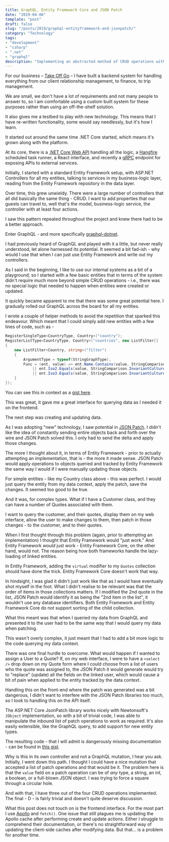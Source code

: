 ```yaml
---
title: GraphQL, Entity Framework Core and JSON Patch
date: "2019-04-06"
template: "post"
draft: false
slug: "/posts/2019/graphql-entityframework-and-jsonpatch/"
category: "Technology"
tags:
- "development"
- "csharp"
- ".net"
- "graphql"
description: "Implementing an abstracted method of CRUD operations with GraphQL, Entity Framework Core and JSON Patch"
---
```

For our business – [Take Off Go](https://www.takeoffgo.com/) – I have built a backend system for handling everything from our client relationship management, to finance, to trip management.

We are small, we don't have a lot of requirements and not many people to answer to, so I am comfortable using a custom built system for these purposes rather than using an off-the-shelf solution.

It also gives me a testbed to play with new technology.  This means that I have re-written functionality, some would say needlessly, but it's how I learn.

It started out around the same time .NET Core started, which means it's grown along with the platform.

At its core, there is a [.NET Core Web API](https://dotnet.microsoft.com/) handling all the logic, a [Hangfire](https://www.hangfire.io/) scheduled task runner, a React interface, and recently a [gRPC](https://grpc.io/) endpoint for exposing APIs to external services.

Initially, I started with a standard Entity Framework setup, with ASP.NET Controllers for all my entities, talking to services in my business-logic layer, reading from the Entity Framework repository in the data layer.

Over time, this grew unwieldy.  There were a large number of controllers that all did basically the same thing - CRUD.  I want to add properties that our guests can travel to, well that's the model, business-logic service, the controller with at least four actions.

I saw this pattern repeated throughout the project and knew there had to be a better approach.

Enter GraphQL - and more specifically [graphql-dotnet](https://graphql-dotnet.github.io/).

I had previously heard of GraphQL and played with it a little, but never really understood, let alone harnessed its potential.  It seemed a bit fad-ish - why would I use that when I can just use Entity Framework and write out my controllers.

As I said in the beginning, I like to use our internal systems as a bit of a playground; so I started with a few basic entities that in terms of the system didn't require much more beyond simple CRUD operations - i.e., there was no special logic that needed to happen when entities were created or updated.

It quickly became apparent to me that there was some great potential here.  I gradually rolled out GraphQL across the board for all my entities.

I wrote a couple of helper methods to avoid the repetition that sparked this endeavour.  Which meant that I could simply add new entities with a few lines of code, such as -

```csharp
RegisterSingleType<CountryType, Country>("country");
RegisterListType<CountryType, Country>("countries", new ListFilter[]
{
    new ListFilter<Country, string>("filter")
    {
        ArgumentType = typeof(StringGraphType),
        Func = (ent, value) => ent.Name.Contains(value, StringComparison.InvariantCultureIgnoreCase)
            || ent.Iso2.Equals(value, StringComparison.InvariantCultureIgnoreCase)
            || ent.Iso3.Equals(value, StringComparison.InvariantCultureIgnoreCase)
    }
});
```

You can see this in context as a [gist here](https://gist.github.com/brendanmckenzie/2b964194229fd36bbe28c5c946d9da80#file-myquery-cs).

This was great, it gave me a great interface for querying data as I needed it on the frontend.

The next step was creating and updating data.

As I was adopting "new" technology, I saw potential in [JSON Patch](http://jsonpatch.com/).  I didn't like the idea of constantly sending entire objects back and forth over the wire and JSON Patch solved this.  I only had to send the delta and apply those changes.

The more I thought about it, in terms of Entity Framework - prior to actually attempting an implementation, that is - the more it made sense.  JSON Patch would apply operations to objects queried and tracked by Entity Framework the same way I would if I were manually updating those objects.

For simple entities - like my Country class above - this was perfect.  I would just query the entity from my data context, apply the patch, save the changes.  It seemed too good to be true.

And it was, for complex types.  What if I have a Customer class, and they can have a number of Quotes associated with them.

I want to query the customer, and their quotes, display them on my web interface, allow the user to make changes to them, then patch in those changes - to the customer, and to their quotes.

When I first thought through this problem (again, prior to attempting an implementation) I thought that Entity Framework would "just work."  And Entity Framework _would_ just work - Entity Framework Core, on the other hand, would not.  The reason being how both frameworks handle the lazy-loading of linked entities.

In Entity Framework, adding the `virtual` modifier to my `Quotes` collection should have done the trick.  Entity Framework Core doesn't work that way.

In hindsight, I was glad it didn't just work like that as I would have eventually shot myself in the foot.  What I didn't realise to be relevant was that the order of items in those collections matters.  If I modified the 2nd quote in the list, JSON Patch would identify it as being the "2nd item in the list", it wouldn't use any database identifiers.  Both Entity Framework and Entity Framework Core do not support sorting of the child collection.

What this meant was that when I queried my data from GraphQL and presented it to the user had to be the same way that I would query my data when patching.

This wasn't overly complex, it just meant that I had to add a bit more logic to the code querying my data context.

There was one final hurdle to overcome.  What would happen if I wanted to assign a User to a Quote?  If, on my web interface, I were to have a `<select />` drop down on my Quote form where I could choose from a list of users who the quote was assigned to, the JSON Patch it would generate would try to "replace" (update) all the fields on the linked user, which would cause a bit of pain when applied to the entity tracked by the data context.

Handling this on the front-end where the patch was generated was a bit dangerous, I didn't want to interfere with the JSON Patch libraries too much, so I took to handling this on the API itself.

The ASP.NET Core JsonPatch library works nicely with Newtonsoft's `JObject` implementation, so with a bit of trivial code, I was able to manipulate the inbound list of patch operations to work as required.  It's also easily extensible, like the GraphQL query, to add support for new entity types.

The resulting code - that I will admit is dangerously missing documentation - can be found in [this gist](https://gist.github.com/brendanmckenzie/a50f4eb7d5913372d01fef8e73c5dc9b).

Why is this in its own controller and not a GraphQL mutation, I hear you ask.  Initially, I went down this path.  I thought I could have a nice mutation that accepted a list of patch operations and that would be it.  The problem here is that the `value` field on a patch operation can be of _any_ type, a string, an int, a boolean, or a full-blown JSON object.  I was trying to force a square through a circular hole.

And with that, I have three out of the four CRUD operations implemented.  The final - D - is fairly trivial and doesn't quite deserve discussion.

What this post does not touch on is the frontend interface.  For the most part I use [Apollo](https://www.apollographql.com/docs/react/) and `fetch()`.  One issue that still plagues me is updating the Apollo cache after performing create and update actions.  Either I struggle to comprehend their documentation, or there's no straightforward way of updating the client-side caches after modifying data.  But that... is a problem for another time.